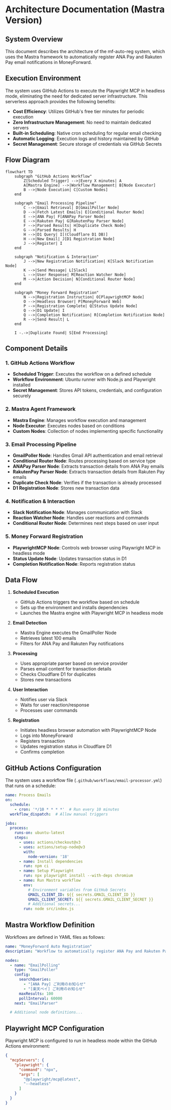 # Architecture Documentation (Mastra Version)

## System Overview
This document describes the architecture of the mf-auto-reg system, which uses the Mastra framework to automatically register ANA Pay and Rakuten Pay email notifications in MoneyForward.

## Execution Environment

The system uses GitHub Actions to execute the Playwright MCP in headless mode, eliminating the need for dedicated server infrastructure. This serverless approach provides the following benefits:

- **Cost Efficiency**: Utilizes GitHub's free tier minutes for periodic execution
- **Zero Infrastructure Management**: No need to maintain dedicated servers
- **Built-in Scheduling**: Native cron scheduling for regular email checking
- **Automatic Logging**: Execution logs and history maintained by GitHub
- **Secret Management**: Secure storage of credentials via GitHub Secrets

## Flow Diagram

```mermaid
flowchart TD
    subgraph "GitHub Actions Workflow"
        Z[Scheduled Trigger] -->|Every X minutes| A
        A[Mastra Engine] -->|Workflow Management| B[Node Executor]
        B -->|Node Execution| C[Custom Nodes]
    end

    subgraph "Email Processing Pipeline"
        C -->|Email Retrieval| D[GmailPoller Node]
        D -->|Fetch Latest Emails| E[Conditional Router Node]
        E -->|ANA Pay| F[ANAPay Parser Node]
        E -->|Rakuten Pay| G[RakutenPay Parser Node]
        F -->|Parsed Results| H[Duplicate Check Node]
        G -->|Parsed Results| H
        H -->|D1 Query| I[(Cloudflare D1 DB)]
        H -->|New Email| J[D1 Registration Node]
        J -->|Register| I
    end

    subgraph "Notification & Interaction"
        J -->|New Registration Notification| K[Slack Notification Node]
        K -->|Send Message| L[Slack]
        L -->|User Response| M[Reaction Watcher Node]
        M -->|Action Decision| N[Conditional Router Node]
    end

    subgraph "Money Forward Registration"
        N -->|Registration Instruction| O[PlaywrightMCP Node]
        O -->|Headless Browser| P[MoneyForward Web]
        P -->|Registration Complete| Q[Status Update Node]
        Q -->|D1 Update| I
        Q -->|Completion Notification| R[Completion Notification Node]
        R -->|Send Result| L
    end

    I -.->|Duplicate Found| S[End Processing]
```

## Component Details

### 1. GitHub Actions Workflow
- **Scheduled Trigger**: Executes the workflow on a defined schedule
- **Workflow Environment**: Ubuntu runner with Node.js and Playwright installed
- **Secret Management**: Stores API tokens, credentials, and configuration securely

### 2. Mastra Agent Framework
- **Mastra Engine**: Manages workflow execution and management
- **Node Executor**: Executes nodes based on conditions
- **Custom Nodes**: Collection of nodes implementing specific functionality

### 3. Email Processing Pipeline
- **GmailPoller Node**: Handles Gmail API authentication and email retrieval
- **Conditional Router Node**: Routes processing based on service type
- **ANAPay Parser Node**: Extracts transaction details from ANA Pay emails
- **RakutenPay Parser Node**: Extracts transaction details from Rakuten Pay emails
- **Duplicate Check Node**: Verifies if the transaction is already processed
- **D1 Registration Node**: Stores new transaction data

### 4. Notification & Interaction
- **Slack Notification Node**: Manages communication with Slack
- **Reaction Watcher Node**: Handles user reactions and commands
- **Conditional Router Node**: Determines next steps based on user input

### 5. Money Forward Registration
- **PlaywrightMCP Node**: Controls web browser using Playwright MCP in headless mode
- **Status Update Node**: Updates transaction status in D1
- **Completion Notification Node**: Reports registration status

## Data Flow

1. **Scheduled Execution**
   - GitHub Actions triggers the workflow based on schedule
   - Sets up the environment and installs dependencies
   - Launches the Mastra engine with Playwright MCP in headless mode

2. **Email Detection**
   - Mastra Engine executes the GmailPoller Node
   - Retrieves latest 100 emails
   - Filters for ANA Pay and Rakuten Pay notifications

3. **Processing**
   - Uses appropriate parser based on service provider
   - Parses email content for transaction details
   - Checks Cloudflare D1 for duplicates
   - Stores new transactions

4. **User Interaction**
   - Notifies user via Slack
   - Waits for user reaction/response
   - Processes user commands

5. **Registration**
   - Initiates headless browser automation with PlaywrightMCP Node
   - Logs into MoneyForward
   - Registers transaction
   - Updates registration status in Cloudflare D1
   - Confirms completion

## GitHub Actions Configuration

The system uses a workflow file (`.github/workflows/email-processor.yml`) that runs on a schedule:

```yaml
name: Process Emails
on:
  schedule:
    - cron: '*/10 * * * *'  # Run every 10 minutes
  workflow_dispatch:  # Allow manual triggers

jobs:
  process:
    runs-on: ubuntu-latest
    steps:
      - uses: actions/checkout@v3
      - uses: actions/setup-node@v3
        with:
          node-version: '18'
      - name: Install dependencies
        run: npm ci
      - name: Setup Playwright
        run: npx playwright install --with-deps chromium
      - name: Run Mastra workflow
        env:
          # Environment variables from GitHub Secrets
          GMAIL_CLIENT_ID: ${{ secrets.GMAIL_CLIENT_ID }}
          GMAIL_CLIENT_SECRET: ${{ secrets.GMAIL_CLIENT_SECRET }}
          # Additional secrets...
        run: node src/index.js
```

## Mastra Workflow Definition

Workflows are defined in YAML files as follows:

```yaml
name: "MoneyForward Auto Registration"
description: "Workflow to automatically register ANA Pay and Rakuten Pay email notifications in MoneyForward"

nodes:
  - name: "EmailPolling"
    type: "GmailPoller"
    config:
      searchQueries:
        - "[ANA Pay] ご利用のお知らせ"
        - "[楽天ペイ] ご利用のお知らせ"
      maxResults: 100
      pollInterval: 60000
    next: "EmailParser"

  # Additional node definitions...
```

## Playwright MCP Configuration

Playwright MCP is configured to run in headless mode within the GitHub Actions environment:

```json
{
  "mcpServers": {
    "playwright": {
      "command": "npx",
      "args": [
        "@playwright/mcp@latest",
        "--headless"
      ]
    }
  }
}
```
